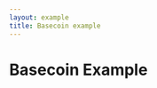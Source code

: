```yaml
---
layout: example
title: Basecoin example
---
```

<div class="row">
  <div class="col-md-12">
    <h1>Basecoin Example</h1>
  </div>
</div>

<style>@import "index.css";</style>

<div class="row">
  <div class="col-md-4">

  </div>
  <div class="col-md-8">
    <div id="viewport">
        <div id="camera">
            <svg id="background" viewbox="0 0 1024 576" mask="url(#mask)">
                <g id="vertical-lines"/>
            </svg>
            <svg id="midground" viewbox="0 0 1024 576">
                <defs>
                    <mask id="mask">
                        <rect width="1024" height="576" fill="white"/>
                        <rect width="1024" height="576" fill="url(#mask-horizontal-gradient)"/>
                        <rect width="1024" height="576" fill="url(#mask-vertical-gradient)"/>
                        <linearGradient id="mask-horizontal-gradient" x1="0" x2="1" y1="0" y2="0">
                            <stop offset="0%" stop-opacity="1"/>
                            <stop offset="30%" stop-opacity="0"/>
                            <stop offset="70%" stop-opacity="0"/>
                            <stop offset="100%" stop-opacity="1"/>
                        </linearGradient>
                        <linearGradient id="mask-vertical-gradient" x1="0" x2="0" y1="0" y2="1">
                            <stop offset="0%" stop-opacity="1"/>
                            <stop offset="30%" stop-opacity="0"/>
                            <stop offset="70%" stop-opacity="0"/>
                            <stop offset="100%" stop-opacity="1"/>
                        </linearGradient>
                    </mask>
                    <filter id="blur" x="0%" y="0%" width="30%" height="100%">
                        <feImage xlink:href="#series" x="0" y="0" width="1024" height="576" result="image"/>
                        <feGaussianBlur in="image" stdDeviation="5"/>
                    </filter>
                    <mask id="blur-mask" x="0%" y="0%" width="30%" height="100%">
                        <rect width="1024" height="576" fill="url(#blur-mask-gradient)"/>
                        <linearGradient id="blur-mask-gradient" x1="0" x2="1" y1="0" y2="0">
                            <stop offset="0%" stop-color="white"/>
                            <stop offset="30%" stop-color="black"/>
                        </linearGradient>
                    </mask>
                    <mask id="inverted-blur-mask" x="0%" y="0%" width="100%" height="100%">
                        <rect width="1024" height="576" fill="url(#inverted-blur-mask-gradient)"/>
                        <linearGradient id="inverted-blur-mask-gradient" x1="0" x2="1" y1="0" y2="0">
                            <stop offset="0%" stop-color="black"/>
                            <stop offset="30%" stop-color="white"/>
                        </linearGradient>
                    </mask>
                    <filter id="flare" x="40%" y="30%" width="11%" height="40%">
                        <feImage xlink:href="#series" x="0" y="0" width="1024" height="576" result="image"/>
                        <feFlood flood-color="white" result="white-flood"/>
                        <feComposite in="white-flood" in2="image" operator="atop" result="white-image"/>
                        <feGaussianBlur in="white-image" stdDeviation="3" result="white-blur"/>
                        <feColorMatrix type="saturate" in="image" values="10" result="saturated-image"/>
                        <feComposite in="white-blur" in2="saturated-image" operator="over"/>
                    </filter>
                    <mask id="flare-mask" x="40%" y="30%" width="11%" height="40%">
                        <rect width="1024" height="576" fill="url(#flare-mask-gradient)"/>
                        <linearGradient id="flare-mask-gradient" x1="0" x2="1" y1="0" y2="0">
                            <stop offset="40%" stop-color="black"/>
                            <stop offset="45%" stop-color="white"/>
                        </linearGradient>
                    </mask>
                </defs>
                <g id="gridlines" mask="url(#mask)"/>
                <g mask="url(#inverted-blur-mask)">
                    <g id="series"/>
                </g>
                <g filter="url(#blur)" mask="url(#blur-mask)"/>
                <g filter="url(#flare)" mask="url(#flare-mask)"/>
            </svg>
            <svg id="foreground" viewbox="0 0 1024 576">
                <g id="labels" mask="url(#mask)"/>
            </svg>
        </div>
    </div>
  </div>
</div>

<script src="index.js"></script>
